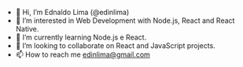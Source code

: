 - 👋 Hi, I’m Ednaldo Lima (@edinlima)
- 👀 I’m interested in Web Development with Node.js, React and React Native.
- 🌱 I’m currently learning Node.js e React.
- 💞️ I’m looking to collaborate on React and JavaScript projects.
- 📫 How to reach me edinlima@gmail.com

<!---
edinlima/edinlima is a ✨ special ✨ repository because its `README.md` (this file) appears on your GitHub profile.
You can click the Preview link to take a look at your changes.
--->
